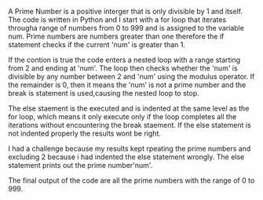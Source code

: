 A Prime Number is a positive interger that is only divisible by 1 and itself. The code is written in Python and I start with a for loop that iterates througha range of numbers from 0 to 999 and is assigned to the variable num. Prime numbers are numbers greater than one therefore the if statement checks if the current 'num' is greater than 1. 

If the contion is true the code enters a nested loop with a range starting from 2 and ending at 'num'. The loop then checks whether the 'num' is divisible by any number between 2 and 'num' using the modulus operator. If the remainder is 0, then it means the 'num' is not a prime number and the break is statement is used,causing the nested loop to stop. 

The else staement is the executed and is indented at the same level as the for loop, which means it only execute only if the loop completes all the iterations without encountering the break staement. If the else statement is not indented properly the results wont be right. 

I had a challenge because my results kept rpeating the prime numbers and excluding 2 because i had indented the else statement wrongly. The else statement prints out the prime number'num'. 

The final output of the code are all the prime numbers with the range of 0 to 999.
